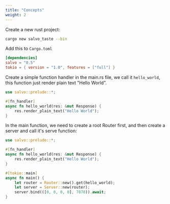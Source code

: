 ```yaml
---
title: "Concepts"
weight: 2
---
```



Create a new rust project:
```bash
cargo new salvo_taste --bin
```

Add this to `Cargo.toml`
```toml
[dependencies]
salvo = "0.5"
tokio = { version = "1.0", features = ["full"] }
```

Create a simple function handler in the main.rs file, we call it `hello_world`, this function just render plain text "Hello World".

```rust
use salvo::prelude::*;

#[fn_handler]
async fn hello_world(res: &mut Response) {
    res.render_plain_text("Hello World");
}
```

In the main function, we need to create a root Router first, and then create a server and call it's serve function:

```rust
use salvo::prelude::*;

#[fn_handler]
async fn hello_world(res: &mut Response) {
    res.render_plain_text("Hello World");
}

#[tokio::main]
async fn main() {
    let router = Router::new().get(hello_world);
    let server = Server::new(router);
    server.bind(([0, 0, 0, 0], 7878)).await;
}
```